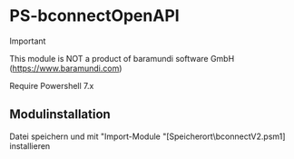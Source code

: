 # PS-bconnectOpenAPI
> [!IMPORTANT]  
> This module is NOT a product of baramundi software GmbH (https://www.baramundi.com)

Require Powershell 7.x

## Modulinstallation
Datei speichern und mit "Import-Module "[Speicherort\bconnectV2.psm1] installieren

